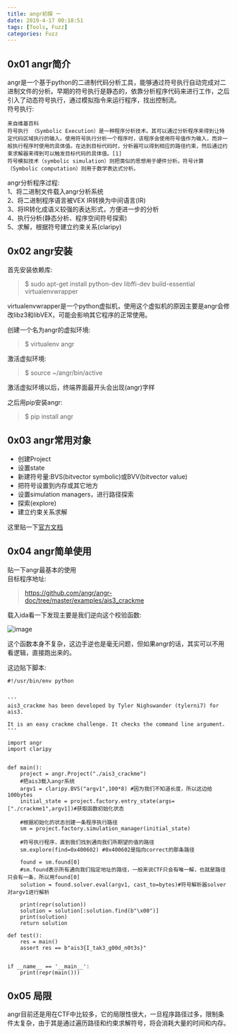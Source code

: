 ```yaml
---
title: angr初探 一
date: 2019-4-17 00:18:51
tags: [Tools, Fuzz]
categories: Fuzz
---
```

## 0x01 angr简介  
angr是一个基于python的二进制代码分析工具，能够通过符号执行自动完成对二进制文件的分析。早期的符号执行是静态的，依靠分析程序代码来进行工作，之后引入了动态符号执行，通过模拟指令来运行程序，找出控制流。  
符号执行:
```
来自维基百科
符号执行 （Symbolic Execution）是一种程序分析技术。其可以通过分析程序来得到让特定代码区域执行的输入。使用符号执行分析一个程序时，该程序会使用符号值作为输入，而非一般执行程序时使用的具体值。在达到目标代码时，分析器可以得到相应的路径约束，然后通过约束求解器来得到可以触发目标代码的具体值。[1]
符号模拟技术（symbolic simulation）则把类似的思想用于硬件分析。符号计算（Symbolic computation）则用于数学表达式分析。
```
angr分析程序过程:  
1、将二进制文件载入angr分析系统  
2、将二进制程序语言被VEX IR转换为中间语言(IR)  
3、将IR转化成语义较强的表达形式，方便进一步的分析  
4、执行分析(静态分析、程序空间符号探索)  
5、求解，根据符号建立约束关系(claripy)  

## 0x02 angr安装  
首先安装依赖库:  
>$ sudo apt-get install python-dev libffi-dev build-essential virtualenvwrapper  

virtualenvwrapper是一个python虚拟机，使用这个虚拟机的原因主要是angr会修改libz3和libVEX，可能会影响其它程序的正常使用。  

创建一个名为angr的虚拟环境:  
>$ virtualenv angr  

激活虚拟环境:  
>$ source ~/angr/bin/active  

激活虚拟环境以后，终端界面最开头会出现(angr)字样  

之后用pip安装angr:  
>$ pip install angr  

## 0x03 angr常用对象  
- 创建Project  
- 设置state  
- 新建符号量:BVS(bitvector symbolic)或BVV(bitvector value)  
- 把符号设置到内存或其它地方
- 设置simulation managers，进行路径探索  
- 探索(explore)  
- 建立约束关系求解  

这里贴一下[官方文档](https://angr.io/api-doc/angr.html)  

## 0x04 angr简单使用  
贴一下angr最基本的使用  
目标程序地址:  
>https://github.com/angr/angr-doc/tree/master/examples/ais3_crackme  

载入ida看一下发现主要是我们逆向这个校验函数:  

![image](./ais3.png)  

这个函数本身不复杂，这边手逆也是毫无问题，但如果angr的话，其实可以不用看逻辑，直接跑出来的。  

这边贴下脚本:  

```
#!/usr/bin/env python


'''
ais3_crackme has been developed by Tyler Nighswander (tylerni7) for ais3.

It is an easy crackme challenge. It checks the command line argument.
'''

import angr
import claripy


def main():
    project = angr.Project("./ais3_crackme")
    #把ais3载入angr系统
    argv1 = claripy.BVS("argv1",100*8) #因为我们不知道长度，所以这边给100bytes
    initial_state = project.factory.entry_state(args=["./crackme1",argv1])#获取函数初始化状态

    #根据初始化的状态创建一条程序执行路径
    sm = project.factory.simulation_manager(initial_state)

    #符号执行程序，直到我们找到通向我们所期望的值的路径
    sm.explore(find=0x400602) #0x400602是指向correct的那条路径

    found = sm.found[0]
    #sm.found表示所有通向我们指定地址的路径，一般来说CTF只会有唯一解，也就是路径只会有一条，所以用found[0]
    solution = found.solver.eval(argv1, cast_to=bytes)#符号解析器solver对argv1进行解析

    print(repr(solution))
    solution = solution[:solution.find(b"\x00")]
    print(solution)
    return solution

def test():
    res = main()
    assert res == b"ais3{I_tak3_g00d_n0t3s}"


if __name__ == '__main__':
    print(repr(main()))

```

## 0x05 局限  
angr目前还是用在CTF中比较多，它的局限性很大，一旦程序路径过多，限制条件太复杂，由于其是通过遍历路径和约束求解符号，将会消耗大量的时间和内存。  
















